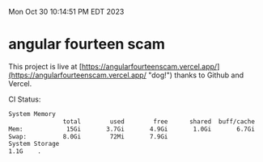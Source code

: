 Mon Oct 30 10:14:51 PM EDT 2023

# angular fourteen scam


This project is live at [https://angularfourteenscam.vercel.app/](https://angularfourteenscam.vercel.app/ "dog!") thanks to Github and Vercel.

CI Status: 

```bash
System Memory
               total        used        free      shared  buff/cache   available
Mem:            15Gi       3.7Gi       4.9Gi       1.0Gi       6.7Gi        10Gi
Swap:          8.0Gi        72Mi       7.9Gi
System Storage
1.1G	.
